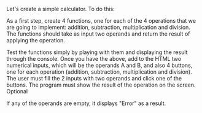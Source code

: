 Let's create a simple calculator. To do this:

As a first step, create 4 functions, one for each of the 4 operations that we are going to implement: addition, subtraction, multiplication and division. The functions should take as input two operands and return the result of applying the operation.

Test the functions simply by playing with them and displaying the result through the console.
Once you have the above, add to the HTML two numerical inputs, which will be the operands A and B, and also 4 buttons, one for each operation (addition, subtraction, multiplication and division).
The user must fill the 2 inputs with two operands and click one of the buttons. The program must show the result of the operation on the screen.
Optional

If any of the operands are empty, it displays "Error" as a result.
